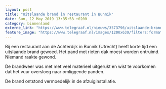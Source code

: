 ```yaml
---
layout: post
title: "Uitslaande brand in restaurant in Bunnik"
date: Sun, 12 May 2019 13:35:58 +0200
category: binnenland
externe_link: "https://www.telegraaf.nl/nieuws/3573796/uitslaande-brand-in-restaurant-in-bunnik"
feature_image: "https://www.telegraaf.nl/images/1200x630/filters:format(jpeg):quality(80)/cdn-kiosk-api.telegraaf.nl/81c851ae-74b5-11e9-b1c7-02d2fb1aa1d7.jpg"
---
```


<p class="intro">Bij een restaurant aan de Achterdijk in Bunnik (Utrecht) heeft korte tijd een uitslaande brand gewoed. Het pand met rieten dak moest worden ontruimd. Niemand raakte gewond.</p> <p>De brandweer was met met veel materieel uitgerukt en wist te voorkomen dat het vuur oversloeg naar omliggende panden.</p><p>De brand ontstond vermoedelijk in de afzuiginstallatie.</p>
